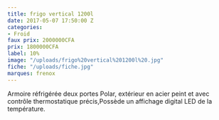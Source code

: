 ```yaml
---
title: frigo vertical 1200l
date: 2017-05-07 17:50:00 Z
categories:
- Froid
faux prix: 2000000CFA
prix: 1800000CFA
label: 10%
image: "/uploads/frigo%20vertical%201200l%20.jpg"
fiche: "/uploads/fiche.jpg"
marques: frenox
---
```


Armoire réfrigérée deux portes Polar, extérieur en acier peint et avec contrôle thermostatique précis,Possède un affichage digital LED de la température.